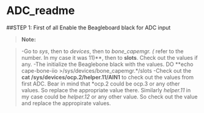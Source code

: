 # ADC_readme
##STEP 1: First of all Enable the Beagleboard black for ADC input
> **Note:**

  > -Go to *sys*, then to *devices*, then to **bone_capemgr.* (* refer to the number. In my case it was 11)**, then to    **slots**. Check out the values if any.
  > -The initialize the Beaglebone black with the values. DO **echo cape-bone-iio >/sys/devices/bone_capemgr.*/slots
  > -Check out the **cat /sys/devices/ocp.2/helper.11/AIN1** to check out the values from first ADC. Bear in mind that *ocp.2 could be ocp.3 or any other values. So replace the appropriate value there. Similarly *helper.11* in my case could be *helper.12* or any other value. So check out the value and replace the appropirate values.

